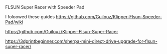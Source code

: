 FLSUN Super Racer with Speeder Pad

I foloowed these guides https://github.com/Guilouz/Klipper-Flsun-Speeder-Pad/wiki

https://github.com/Guilouz/Klipper-Flsun-Super-Racer

https://3dprintbeginner.com/sherpa-mini-direct-drive-upgrade-for-flsun-super-racer/
